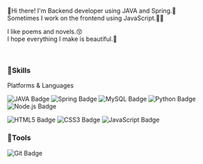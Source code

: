 <p>👋Hi there! I'm Backend developer using JAVA and Spring.🚀<br/>
Sometimes I work on the frontend using JavaScript.👨‍💻</p>

 
<p>I like poems and novels.😚<br/>
I hope everything I make is beautiful.🙏</p>
</br>

<h3>💪Skills</h3>
<p>Platforms & Languages</p>

 <p>
  <img alt="JAVA Badge" src="https://img.shields.io/badge/Java-007396?style=flat-square&logo=Java&logoColor=white"/>
  <img alt="Spring Badge" src="https://img.shields.io/badge/Spring-6DB33F?style=flat-square&logo=Spring&logoColor=white"/>
  <img alt="MySQL Badge" src="https://img.shields.io/badge/MySQL-4479A1?style=flat-square&logo=MySQL&logoColor=white"/>
  <img alt="Python Badge" src="https://img.shields.io/badge/Python-3776AB?style=flat-square&logo=Python&logoColor=white"/>
  <img alt="Node.js Badge" src="https://img.shields.io/badge/Node.js-339933?style=flat-square&logo=Node.js&logoColor=white"/>
 </p>
  <p>
   <img alt="HTML5 Badge" src="https://img.shields.io/badge/HTML5-E34F26?style=flat-square&logo=HTML5&logoColor=white"/>
   <img alt="CSS3 Badge" src="https://img.shields.io/badge/CSS3-1572B6?style=flat-square&logo=CSS3&logoColor=white"/>
   <img alt="JavaScript Badge" src="https://img.shields.io/badge/JavaScript-F7DF1E?style=flat-square&logo=JavaScript&logoColor=white"/>
  </p>

<h3>🔧Tools</h3>
<img alt="Git Badge" src="https://img.shields.io/badge/Git-F05032?style=flat-square&logo=Git&logoColor=white"/>
